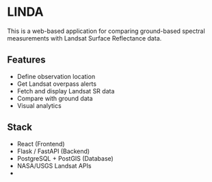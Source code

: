 # LINDA

This is a web-based application for comparing ground-based spectral measurements with Landsat Surface Reflectance data.

## Features
- Define observation location
- Get Landsat overpass alerts
- Fetch and display Landsat SR data
- Compare with ground data
- Visual analytics

## Stack
- React (Frontend)
- Flask / FastAPI (Backend)
- PostgreSQL + PostGIS (Database)
- NASA/USGS Landsat APIs
-